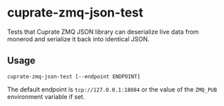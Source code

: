 # cuprate-zmq-json-test

Tests that Cuprate ZMQ JSON library can deserialize live data from
monerod and serialize it back into identical JSON.

## Usage

```text
cuprate-zmq-json-test [--endpoint ENDPOINT]
```

The default endpoint is `tcp://127.0.0.1:18084` or the value of the `ZMQ_PUB`
environment variable if set.
